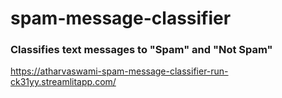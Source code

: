 # spam-message-classifier
### Classifies text messages to "Spam" and "Not Spam"
<a>https://atharvaswami-spam-message-classifier-run-ck31yy.streamlitapp.com/</a>
